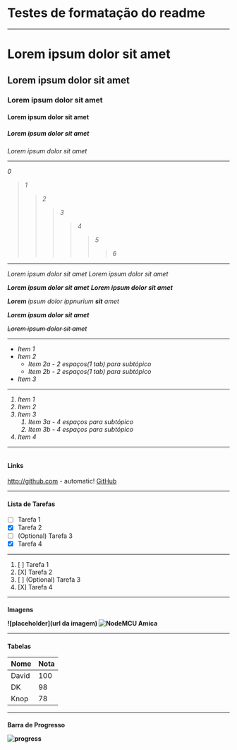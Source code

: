 # Testes de formatação do readme
________________________ 
<h1>Lorem ipsum dolor sit amet
<h2>Lorem ipsum dolor sit amet
<h3>Lorem ipsum dolor sit amet 
<h4>Lorem ipsum dolor sit amet
<h5>Lorem ipsum dolor sit amet
<h6>Lorem ipsum dolor sit amet

________________________
0
>1
>>2
>>>3
>>>>4
>>>>>5
>>>>>>6
________________________

*Lorem ipsum dolor sit amet*
_Lorem ipsum dolor sit amet_

**Lorem ipsum dolor sit amet**
__Lorem ipsum dolor sit amet__ 

_**Lorem** ipsum_ dolor ippnurium _**sit** amet_

***Lorem ipsum dolor sit amet***

~~Lorem ipsum dolor sit amet~~ 
________________________

* Item 1
* Item 2
  * Item 2a - 2 espaços(1 tab) para subtópico
  * Item 2b - 2 espaços(1 tab) para subtópico
* Item 3
________________________

1. Item 1
1. Item 2
1. Item 3
    1. Item 3a - 4 espaços para subtópico
    1. Item 3b - 4 espaços para subtópico
1. Item 4
________________________
<h4> Links</h4>

http://github.com - automatic!
[GitHub](http://github.com)
________________________
<h4> Lista de Tarefas</h4>

- [ ] Tarefa 1
- [X] Tarefa 2
- [ ] \(Optional) Tarefa 3
- [X] Tarefa 4
---
1. [ ] Tarefa 1
2. [X] Tarefa 2
3. [ ] \(Optional) Tarefa 3
4. [X] Tarefa 4
________________________
<h4> Imagens

![placeholder](url da imagem) 
![NodeMCU Amica](https://images.tcdn.com.br/img/editor/up/557243/ScreenHunter_639.jpg)

________________________
<h4> Tabelas
 
 Nome  | Nota
 ------|------
 David | 100
 DK    | 98
 Knop  | 78
 
________________________
<h4> Barra de Progresso
 
 ![progress](https://progressed.io/bar/86?title=completed"progress")
 
 
